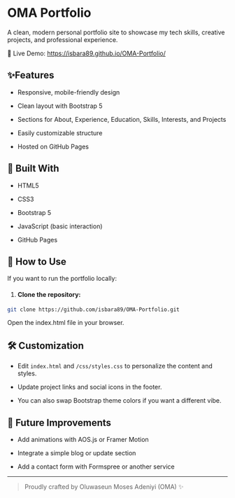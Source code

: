 # OMA Portfolio
A clean, modern personal portfolio site to showcase my tech skills, creative projects, and professional experience.

🔗 Live Demo: https://isbara89.github.io/OMA-Portfolio/

## ✨Features
- Responsive, mobile-friendly design

- Clean layout with Bootstrap 5

- Sections for About, Experience, Education, Skills, Interests, and Projects

- Easily customizable structure

- Hosted on GitHub Pages

## 🚀 Built With
- HTML5

- CSS3

- Bootstrap 5

- JavaScript (basic interaction)

- GitHub Pages

## 📂 How to Use
If you want to run the portfolio locally:

1. #### Clone the repository:

```bash
git clone https://github.com/isbara89/OMA-Portfolio.git
```
Open the index.html file in your browser.

## 🛠️ Customization
- Edit `index.html` and `/css/styles.css` to personalize the content and styles.

- Update project links and social icons in the footer.

- You can also swap Bootstrap theme colors if you want a different vibe.

## 🎯 Future Improvements
- Add animations with AOS.js or Framer Motion

- Integrate a simple blog or update section

- Add a contact form with Formspree or another service
---

> Proudly crafted by Oluwaseun Moses Adeniyi (OMA) ✨
